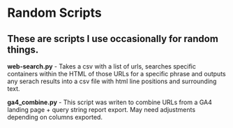 # Random Scripts
## These are scripts I use occasionally for random things.

**web-search.py** - Takes a csv with a list of urls, searches specific containers within the HTML of those URLs for a specific phrase and outputs any serach results into a csv file with html line positions and surrounding text.


**ga4_combine.py** -  This script was writen to combine URLs from a GA4 landing page + query string report export. May need adjustments depending on columns exported.
